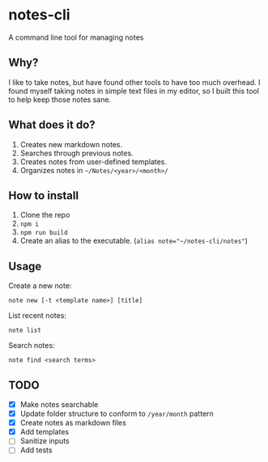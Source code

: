 # notes-cli

A command line tool for managing notes

## Why?

I like to take notes, but have found other tools to have too much overhead. I found myself taking notes in simple text files in my editor, so I built this tool to help keep those notes sane.

## What does it do?

1. Creates new markdown notes.
2. Searches through previous notes.
3. Creates notes from user-defined templates.
4. Organizes notes in `~/Notes/<year>/<month>/`

## How to install

1. Clone the repo
2. `npm i`
3. `npm run build`
4. Create an alias to the executable. (`alias note="~/notes-cli/notes"`)

## Usage

Create a new note:

`note new [-t <template name>] [title]`

List recent notes:

`note list`

Search notes:

`note find <search terms>`

## TODO

- [x] Make notes searchable
- [x] Update folder structure to conform to `/year/month` pattern
- [x] Create notes as markdown files
- [x] Add templates
- [ ] Sanitize inputs
- [ ] Add tests
